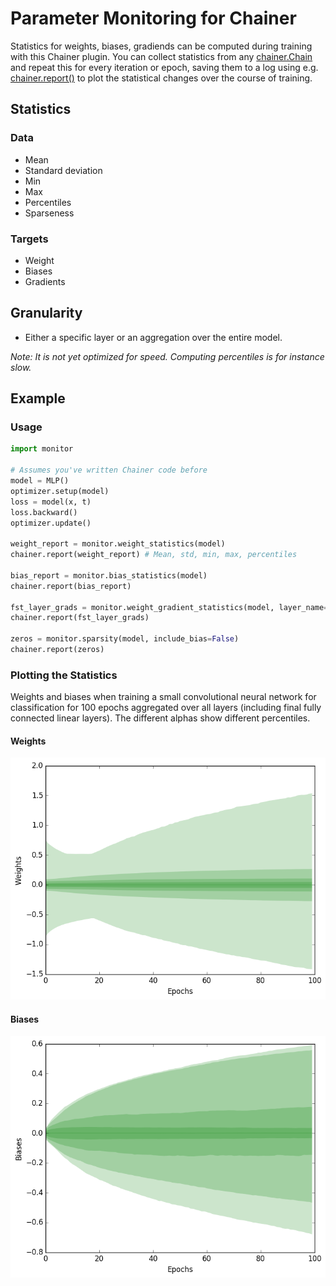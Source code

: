 # Parameter Monitoring for Chainer

Statistics for weights, biases, gradiends can be computed during training with this Chainer plugin. You can collect statistics from any [chainer.Chain](http://docs.chainer.org/en/stable/reference/core/link.html) and repeat this for every iteration or epoch, saving them to a log using e.g. [chainer.report()](http://docs.chainer.org/en/stable/reference/util/reporter.html) to plot the statistical changes over the course of training.

## Statistics

### Data

- Mean
- Standard deviation
- Min
- Max
- Percentiles
- Sparseness

### Targets

- Weight
- Biases
- Gradients

## Granularity

- Either a specific layer or an aggregation over the entire model.

*Note: It is not yet optimized for speed. Computing percentiles is for instance slow.*

## Example

### Usage

```python
import monitor

# Assumes you've written Chainer code before
model = MLP()
optimizer.setup(model)
loss = model(x, t)
loss.backward()
optimizer.update()

weight_report = monitor.weight_statistics(model)
chainer.report(weight_report) # Mean, std, min, max, percentiles

bias_report = monitor.bias_statistics(model)
chainer.report(bias_report)

fst_layer_grads = monitor.weight_gradient_statistics(model, layer_name='fc1')
chainer.report(fst_layer_grads)

zeros = monitor.sparsity(model, include_bias=False)
chainer.report(zeros)
```

### Plotting the Statistics

Weights and biases when training a small convolutional neural network for classification for 100 epochs aggregated over all layers (including final fully connected linear layers). The different alphas show different percentiles.

#### Weights

<img src="./samples/weights.png" width="512px;"/>

#### Biases

<img src="./samples/biases.png" width="512px;"/>

